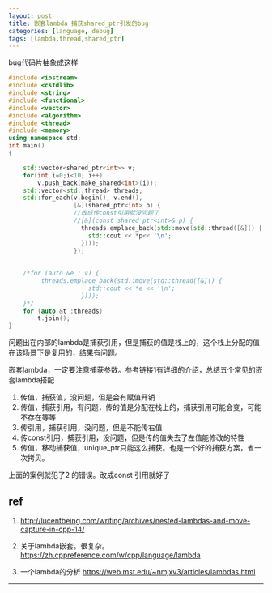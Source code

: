 ```yaml
---
layout: post
title: 嵌套lambda 捕获shared_ptr引发的bug
categories: [language, debug]
tags: [lambda,thread,shared_ptr]
---
```


 

bug代码片抽象成这样

```c++
#include <iostream>
#include <cstdlib>
#include <string>
#include <functional>
#include <vector>
#include <algorithm>
#include <thread>
#include <memory>
using namespace std;
int main()
{

    std::vector<shared_ptr<int>> v;
    for(int i=0;i<10; i++)
        v.push_back(make_shared<int>(i));
    std::vector<std::thread> threads;
    std::for_each(v.begin(), v.end(),
                  [&](shared_ptr<int> p) {
                  //改成传const引用就没问题了
                  //[&](const shared_ptr<int>& p) {
                    threads.emplace_back(std::move(std::thread([&]() {
                      std::cout << *p<< '\n';
                    })));
                  });
    
    
    /*for (auto &e : v) {
         threads.emplace_back(std::move(std::thread([&]() {
                      std::cout << *e << '\n';
                    })));
    }*/
    for (auto &t :threads)
        t.join();
}
```



问题出在内部的lambda是捕获引用，但是捕获的值是栈上的，这个栈上分配的值在该场景下是复用的，结果有问题。

嵌套lambda，一定要注意捕获参数。参考链接1有详细的介绍，总结五个常见的嵌套lambda搭配

1. 传值，捕获值，没问题，但是会有赋值开销
2. 传值，捕获引用，有问题，传的值是分配在栈上的，捕获引用可能会变，可能不存在等等
3. 传引用，捕获引用，没问题，但是不能传右值
4. 传const引用，捕获引用，没问题，但是传的值失去了左值能修改的特性
5. 传值，移动捕获值，unique_ptr只能这么捕获。也是一个好的捕获方案，省一次拷贝。

上面的案例就犯了2 的错误。改成const 引用就好了



## ref

1. http://lucentbeing.com/writing/archives/nested-lambdas-and-move-capture-in-cpp-14/

2. 关于lambda嵌套。很复杂。https://zh.cppreference.com/w/cpp/language/lambda

3. 一个lambda的分析 https://web.mst.edu/~nmjxv3/articles/lambdas.html

   

---

